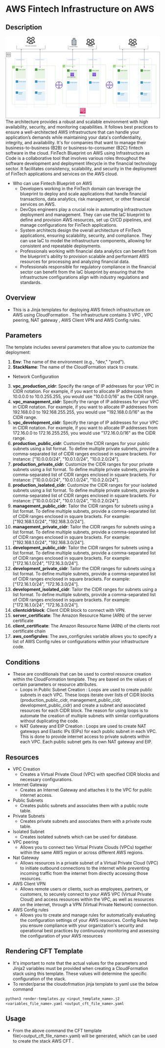# AWS Fintech Infrastructure on AWS

## Description
![Image](./aws-fintech.png)
The architecture provides a robust and scalable environment with high availability, security, and monitoring capabilities. It follows best practices to ensure a well-architected AWS infrastructure that can handle your application’s demands while maintaining your data's confidentiality, integrity, and availability. It's for companies that want to manage their business-to-business (B2B) or business-to-consumer (B2C) fintech software in the cloud.
FinTech Blueprint on AWS using Infrastructure as Code is a collaborative tool that involves various roles throughout the software development and deployment lifecycle in the financial technology sector. It facilitates consistency, scalability, and security in the deployment of FinTech applications and services on the AWS cloud.
- Who can use Fintech Blueprint on AWS
    - Developers working in the FinTech domain can leverage the blueprint to deploy and scale applications that handle financial transactions, data analytics, risk management, or other financial services on AWS.
    - DevOps engineers play a crucial role in automating infrastructure deployment and management. They can use the IaC blueprint to define and provision AWS resources, set up CI/CD pipelines, and manage configurations for FinTech applications.
    - System architects design the overall architecture of FinTech applications, ensuring scalability, security, and compliance. They can use IaC to model the infrastructure components, allowing for consistent and repeatable deployments.
    - Professionals working with financial data analytics can benefit from the blueprint's ability to provision scalable and performant AWS resources for processing and analyzing financial data.
    - Professionals responsible for regulatory compliance in the financial sector can benefit from the IaC blueprint by ensuring that the infrastructure configurations align with industry regulations and standards.

## Overview
- This is a Jinja templates for deploying AWS fintech infrastructure on AWS using CloudFormation . The infrastructure contains 3 VPC , VPC peering, NAT gateway , AWS Client VPN and AWS Config rules.

## Parameters
The template includes several parameters that allow you to customize the deployment:
1. **Env**: The name of the environment (e.g., "dev," "prod").
2. **StackName**: The name of the CloudFormation stack to create.
- Network Configuration
3. **vpc_production_cidr**: Specify the range of IP addresses for your VPC in CIDR notation. For example, if you want to allocate IP addresses from 10.0.0.0 to 10.0.255.255, you would use "10.0.0.0/16" as the CIDR range.
4. **vpc_management_cidr**: Specify the range of IP addresses for your VPC in CIDR notation. For example, if you want to allocate IP addresses from 192.168.0.0 to 192.168.255.255, you would use "192.168.0.0/16" as the CIDR range.
5. **vpc_development_cidr**: Specify the range of IP addresses for your VPC in CIDR notation. For example, if you want to allocate IP addresses from 172.16.0.0 to 172.16.255.255, you would use "172.16.0.0/16" as the CIDR range.
6. **production_public_cidr**: Customize the CIDR ranges for your public subnets using a list format. To define multiple private subnets, provide a comma-separated list of CIDR ranges enclosed in square brackets. For instance: ["10.0.0.0/24", "10.0.1.0/24", "10.0.2.0/24"].
7. **production_private_cidr**: Customize the CIDR ranges for your private subnets using a list format. To define multiple private subnets, provide a comma-separated list of CIDR ranges enclosed in square brackets. For instance: ["10.0.0.0/24", "10.0.1.0/24", "10.0.2.0/24"].
8. **production_isolated_cidr**: Customize the CIDR ranges for your isolated subnets using a list format. To define multiple private subnets, provide a comma-separated list of CIDR ranges enclosed in square brackets. For instance: ["10.0.0.0/24", "10.0.1.0/24", "10.0.2.0/24"].
9. **management_public_cidr**: Tailor the CIDR ranges for  subnets using a list format. To define multiple subnets, provide a comma-separated list of CIDR ranges enclosed in square brackets. For example: ["192.168.1.0/24", "192.168.3.0/24"].
10. **management_private_cidr**: Tailor the CIDR ranges for  subnets using a list format. To define multiple subnets, provide a comma-separated list of CIDR ranges enclosed in square brackets. For example: ["192.168.1.0/24", "192.168.3.0/24"].
11. **development_public_cidr**: Tailor the CIDR ranges for  subnets using a list format. To define multiple subnets, provide a comma-separated list of CIDR ranges enclosed in square brackets. For example:["172.16.1.0/24", "172.16.3.0/24"].
12. **development_private_cidr**: Tailor the CIDR ranges for  subnets using a list format. To define multiple subnets, provide a comma-separated list of CIDR ranges enclosed in square brackets. For example:["172.16.1.0/24", "172.16.3.0/24"].
13. **development_isolated_cidr**: Tailor the CIDR ranges for  subnets using a list format. To define multiple subnets, provide a comma-separated list of CIDR ranges enclosed in square brackets. For example:["172.16.1.0/24", "172.16.3.0/24"].
14. **clientcidrblock**: Client CIDR block to connect with VPN.
15. **server_certificate**: The Amazon Resource Name (ARN) of the server certificate
15. **client_certificate**: The Amazon Resource Name (ARN) of the clients root certificate chain
16. **aws_configrules**: The aws_configrules variable allows you to specify a list of AWS Config rules or configurations within your infrastructure code.

## Conditions
- These are conditionals that can be used to control resource creation within the CloudFormation template. They are based on the values of certain parameters or resource attributes.
    - Loops in Public Subnet Creation : Loops are used to create public subnets in each VPC. These loops iterate over lists of CIDR blocks (production_public_cidr, management_public_cidr, development_public_cidr) and create a subnet and associated resources for each CIDR block.
The reason for using loops is to automate the creation of multiple subnets with similar configurations without duplicating the code.
    - NAT Gateway and EIP Creation : Loops are used to create NAT gateways and Elastic IPs (EIPs) for each public subnet in each VPC.
This is done to provide internet access to private subnets within each VPC. Each public subnet gets its own NAT gateway and EIP.

## Resources
-  VPC Creation
    - Creates a Virtual Private Cloud (VPC) with specified CIDR blocks and necessary configurations.
- Internet Gateway
    - Creates an Internet Gateway and attaches it to the VPC for public internet access.
- Public Subnets
    - Creates public subnets and associates them with a public route table.
- Private Subnets
    - Creates private subnets and associates them with a private route table.
- Isolated Subnet
    - Creates isolated subnets which can be used for database.
- VPC peering
    -  Allows you to connect two Virtual Private Clouds (VPCs) together within the same AWS region or across different AWS regions.  
- Nat Gateway
    -   Allows resources in a private subnet of a Virtual Private Cloud (VPC) to initiate outbound connections to the internet while preventing incoming traffic from the internet from directly accessing those resources. 
- AWS Client VPN 
    - Allows remote users or clients, such as employees, partners, or customers, to securely connect to your AWS VPC (Virtual Private Cloud) and access resources within the VPC, as well as resources on the internet, through a VPN (Virtual Private Network) connection.
- AWS Config rules 
    - Allows you to create and manage rules for automatically evaluating the configuration settings of your AWS resources. Config Rules help you ensure compliance with your organization's security and operational best practices by continuously monitoring and assessing the configuration of your AWS resources

## Rendering CFT Template
- It's important to note that the actual values for the parameters and Jinja2 variables must be provided when creating a CloudFormation stack using this template. These values will determine the specific configuration of the stack.
- To render/parse the cloudofrmation jinja template to yaml use the below command
```
python3 render-templates.py <input_template_name>.j2 <variables_file_name>.yaml <output_cft_file_name>.yaml
```

## Usage
- From the above command the CFT template file(<output_cft_file_name>.yaml) will be generated, which can be used to create the stack AWS CFT  .
